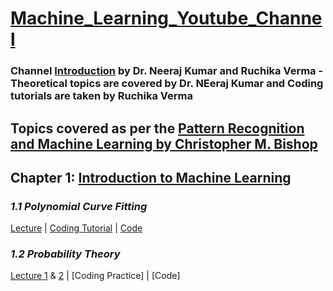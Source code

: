 # [Machine_Learning_Youtube_Channel](https://www.youtube.com/channel/UCOeCHYu0CAN_3FrWYd5w3Hw?view_as=subscriber) 
### Channel [Introduction](https://www.youtube.com/watch?v=n4fcPyWKrAo) by Dr. Neeraj Kumar and Ruchika Verma - Theoretical topics are covered by Dr. NEeraj Kumar and Coding tutorials are taken by Ruchika Verma

## Topics covered as per the [Pattern Recognition and Machine Learning by Christopher M. Bishop](https://www.microsoft.com/en-us/research/people/cmbishop/prml-book/)
## **Chapter 1: [Introduction to Machine Learning](https://www.youtube.com/watch?v=9nBQbbCdVjg&list=PLL2uuAdM_Xwy2Z4M8wYzvf_89uGpQ_XU8)**

### *1.1 Polynomial Curve Fitting* 

[Lecture](https://www.youtube.com/watch?v=4JQR9k2OXcw&list=PLL2uuAdM_Xwy2Z4M8wYzvf_89uGpQ_XU8&index=3) | [Coding Tutorial](https://www.youtube.com/watch?v=hPr-TufXbew&list=PLL2uuAdM_Xwy1WjZVi_tBzYoOJdOugeui) | [Code](https://github.com/ruchikaverma-iitg/Machine_Learning_Youtube_Channel/blob/master/Polynomial%20Curve%20Fitting.ipynb)

### *1.2 Probability Theory* 

[Lecture 1](https://www.youtube.com/watch?v=dqQ5wt_psn0) & [2](https://www.youtube.com/watch?v=RLBKtZQ5440&t=2s) | [Coding Practice] | [Code]

